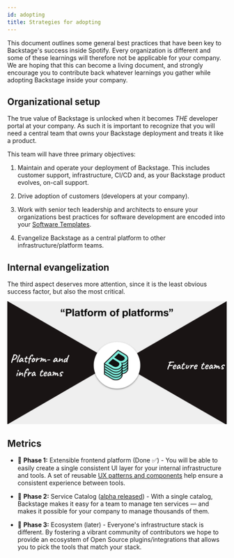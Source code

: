 ```yaml
---
id: adopting
title: Strategies for adopting
---
```


This document outlines some general best practices that have been key to
Backstage's success inside Spotify. Every organization is different and some of
these learnings will therefore not be applicable for your company. We are hoping
that this can become a living document, and strongly encourage you to contribute
back whatever learnings you gather while adopting Backstage inside your company.

## Organizational setup

The true value of Backstage is unlocked when it becomes _THE_ developer portal
at your company. As such it is important to recognize that you will need a
central team that owns your Backstage deployment and treats it like a product.

This team will have three primary objectives:

1. Maintain and operate your deployment of Backstage. This includes customer
   support, infrastructure, CI/CD and, as your Backstage product evolves,
   on-call support.

2. Drive adoption of customers (developers at your company).

3. Work with senior tech leadership and architects to ensure your organizations
   best practices for software development are encoded into your
   [Software Templates](../features/software-templates/index.md).

4. Evangelize Backstage as a central platform to other infrastructure/platform
   teams.

## Internal evangelization

The third aspect deserves more attention, since it is the least obvious success
factor, but also the most critical.

![pop](../assets/pop.png)

## Metrics

- 🐣 **Phase 1:** Extensible frontend platform (Done ✅) - You will be able to
  easily create a single consistent UI layer for your internal infrastructure
  and tools. A set of reusable
  [UX patterns and components](https://backstage.io/storybook) help ensure a
  consistent experience between tools.

- 🐢 **Phase 2:** Service Catalog
  ([alpha released](https://backstage.io/blog/2020/06/22/backstage-service-catalog-alpha)) -
  With a single catalog, Backstage makes it easy for a team to manage ten
  services — and makes it possible for your company to manage thousands of them.

- 🐇 **Phase 3:** Ecosystem (later) - Everyone's infrastructure stack is
  different. By fostering a vibrant community of contributors we hope to provide
  an ecosystem of Open Source plugins/integrations that allows you to pick the
  tools that match your stack.
